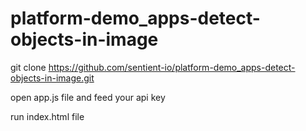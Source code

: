 # platform-demo_apps-detect-objects-in-image

git clone https://github.com/sentient-io/platform-demo_apps-detect-objects-in-image.git

open app.js file and feed your api key

run index.html file
